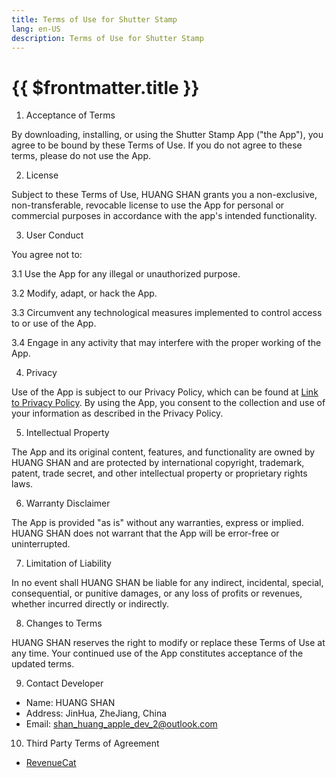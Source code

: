 ```yaml
---
title: Terms of Use for Shutter Stamp
lang: en-US
description: Terms of Use for Shutter Stamp
---
```


# {{ $frontmatter.title }}

1. Acceptance of Terms

By downloading, installing, or using the Shutter Stamp App ("the App"), you agree to be bound by these Terms of Use. If you do not agree to these terms, please do not use the App.

2. License

Subject to these Terms of Use, HUANG SHAN grants you a non-exclusive, non-transferable, revocable license to use the App for personal or commercial purposes in accordance with the app's intended functionality.

3. User Conduct

You agree not to:

3.1 Use the App for any illegal or unauthorized purpose.

3.2 Modify, adapt, or hack the App.

3.3 Circumvent any technological measures implemented to control access to or use of the App.

3.4 Engage in any activity that may interfere with the proper working of the App.

4. Privacy

Use of the App is subject to our Privacy Policy, which can be found at [Link to Privacy Policy](https://arnosolo.github.io/blog/metadata-watermark-privacy-policy.html). By using the App, you consent to the collection and use of your information as described in the Privacy Policy.

5. Intellectual Property

The App and its original content, features, and functionality are owned by HUANG SHAN and are protected by international copyright, trademark, patent, trade secret, and other intellectual property or proprietary rights laws.

6. Warranty Disclaimer

The App is provided "as is" without any warranties, express or implied. HUANG SHAN does not warrant that the App will be error-free or uninterrupted.

7. Limitation of Liability

In no event shall HUANG SHAN be liable for any indirect, incidental, special, consequential, or punitive damages, or any loss of profits or revenues, whether incurred directly or indirectly.

8. Changes to Terms

HUANG SHAN reserves the right to modify or replace these Terms of Use at any time. Your continued use of the App constitutes acceptance of the updated terms.

9. Contact Developer

- Name: HUANG SHAN
- Address: JinHua, ZheJiang, China
- Email: shan_huang_apple_dev_2@outlook.com

10. Third Party Terms of Agreement

- [RevenueCat](https://www.revenuecat.com/terms)
